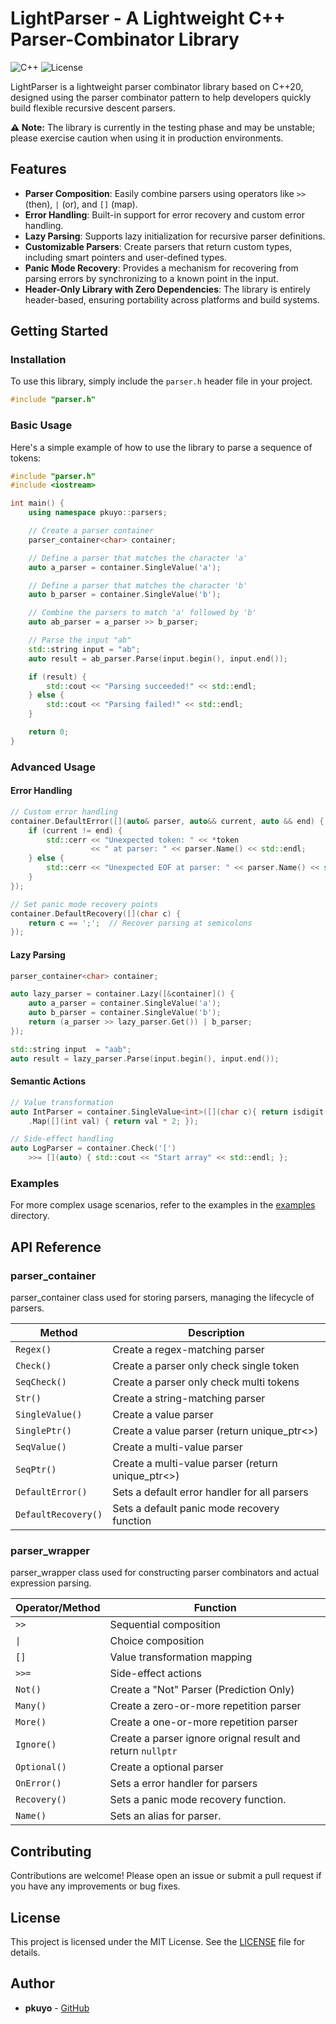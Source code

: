 # LightParser - A Lightweight C++ Parser-Combinator Library

![C++](https://img.shields.io/badge/C++-20-blue.svg)  ![License](https://img.shields.io/badge/License-MIT-green.svg)

LightParser is a lightweight parser combinator library based on C++20, designed using the parser combinator pattern to help developers quickly build flexible recursive descent parsers.

**⚠️ Note:** The library is currently in the testing phase and may be unstable; please exercise caution when using it in production environments.

## Features

- **Parser Composition**: Easily combine parsers using operators like `>>` (then), `|` (or), and `[]` (map).
- **Error Handling**: Built-in support for error recovery and custom error handling.
- **Lazy Parsing**: Supports lazy initialization for recursive parser definitions.
- **Customizable Parsers**: Create parsers that return custom types, including smart pointers and user-defined types.
- **Panic Mode Recovery**: Provides a mechanism for recovering from parsing errors by synchronizing to a known point in the input.
- **Header-Only Library with Zero Dependencies**: The library is entirely header-based, ensuring portability across platforms and build systems. 
## Getting Started

### Installation

To use this library, simply include the `parser.h` header file in your project. 

```cpp
#include "parser.h"
```

### Basic Usage

Here's a simple example of how to use the library to parse a sequence of tokens:

```cpp
#include "parser.h"
#include <iostream>

int main() {
    using namespace pkuyo::parsers;

    // Create a parser container
    parser_container<char> container;

    // Define a parser that matches the character 'a'
    auto a_parser = container.SingleValue('a');

    // Define a parser that matches the character 'b'
    auto b_parser = container.SingleValue('b');

    // Combine the parsers to match 'a' followed by 'b'
    auto ab_parser = a_parser >> b_parser;

    // Parse the input "ab"
    std::string input = "ab";
    auto result = ab_parser.Parse(input.begin(), input.end());

    if (result) {
        std::cout << "Parsing succeeded!" << std::endl;
    } else {
        std::cout << "Parsing failed!" << std::endl;
    }

    return 0;
}
```

### Advanced Usage

#### Error Handling

```cpp
// Custom error handling
container.DefaultError([](auto& parser, auto&& current, auto && end) {
    if (current != end) {
        std::cerr << "Unexpected token: " << *token
                  << " at parser: " << parser.Name() << std::endl;
    } else {
        std::cerr << "Unexpected EOF at parser: " << parser.Name() << std::endl;
    }
});

// Set panic mode recovery points
container.DefaultRecovery([](char c) {
    return c == ';';  // Recover parsing at semicolons
});
```



#### Lazy Parsing

```cpp
parser_container<char> container;

auto lazy_parser = container.Lazy([&container]() {
    auto a_parser = container.SingleValue('a');
    auto b_parser = container.SingleValue('b');
    return (a_parser >> lazy_parser.Get()) | b_parser;
});

std::string input  = "aab";
auto result = lazy_parser.Parse(input.begin(), input.end());
```


#### Semantic Actions
```cpp
// Value transformation
auto IntParser = container.SingleValue<int>([](char c){ return isdigit(c); })
    .Map([](int val) { return val * 2; });

// Side-effect handling
auto LogParser = container.Check('[')
    >>= [](auto) { std::cout << "Start array" << std::endl; };
```

### Examples
For more complex usage scenarios, refer to the examples in the [examples](examples) directory.

## API Reference


### parser_container
parser_container class used for storing parsers, managing the lifecycle of parsers.

| Method              | Description                                       |
|---------------------|---------------------------------------------------|
| `Regex()`           | Create a regex-matching parser                    |
| `Check()`           | Create a parser only check single token           |
| `SeqCheck()`        | Create a parser only check multi tokens           |
| `Str()`             | Create a string-matching parser                   |
| `SingleValue()`     | Create a value parser                             |
| `SinglePtr()`       | Create a value parser (return unique_ptr<>)       |
| `SeqValue()`        | Create a multi-value parser                       |
| `SeqPtr()`          | Create a multi-value parser (return unique_ptr<>) |
| `DefaultError()`    | Sets a default error handler for all parsers      |
| `DefaultRecovery()` | Sets a default panic mode recovery function       |


### parser_wrapper
parser_wrapper class used for constructing parser combinators and actual expression parsing.

| Operator/Method | Function                                                   |
|-----------------|------------------------------------------------------------|
| `>>`            | Sequential composition                                     |
| `\|`            | Choice composition                                         |
| `[]`            | Value transformation mapping                               |
| `>>=`           | Side-effect actions                                        |
| `Not()`         | Create a "Not" Parser (Prediction Only)                    |
| `Many()`        | Create a zero-or-more repetition parser                    |
| `More()`        | Create a one-or-more repetition parser                     |
| `Ignore()`      | Create a parser ignore orignal result and return `nullptr` |
| `Optional()`    | Create a optional parser                                   |
| `OnError()`     | Sets a error handler for parsers                           |               |
| `Recovery()`    | Sets a panic mode recovery function.                       |
| `Name()`        | Sets an alias for parser.                                  |



## Contributing

Contributions are welcome! Please open an issue or submit a pull request if you have any improvements or bug fixes.

## License

This project is licensed under the MIT License. See the [LICENSE](LICENSE) file for details.

## Author

- **pkuyo** - [GitHub](https://github.com/pkuyo)

